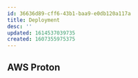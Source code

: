 ```yaml
---
id: 36636d89-cff6-43b1-baa9-e0db120a117a
title: Deployment
desc: ''
updated: 1614537039735
created: 1607355975375
---
```


AWS Proton
- 
